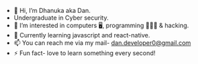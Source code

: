 - 👋 Hi, I’m Dhanuka aka Dan.
- Undergraduate in Cyber security.
- 👀 I’m interested in computers 🖥️, programming 👨🏻‍💻 & hacking.
- 🌱 Currently learning javascript and react-native.
- 📫 You can reach me via my mail- dan.developer0@gmail.com
- ⚡ Fun fact- love to learn something every second!

<!---
dan-coder0/dan-coder0 is a ✨ special ✨ repository because its `README.md` (this file) appears on your GitHub profile.
You can click the Preview link to take a look at your changes.
--->
